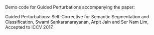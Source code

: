 Demo code for Guided Perturbations accompanying the paper:

Guided Perturbations: Self-Corrective for Semantic Segmentation and Classification, Swami Sankaranarayanan, Arpit Jain and Ser Nam Lim, Accepted to ICCV 2017.